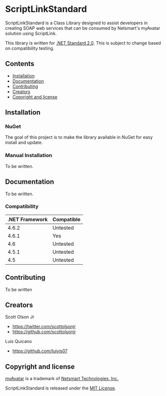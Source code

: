 # ScriptLinkStandard

ScriptLinkStandard is a Class Library designed to assist developers in creating SOAP web services that can be consumed by Netsmart's myAvatar solution using ScriptLink.

This library is written for [.NET Standard 2.0](https://docs.microsoft.com/en-us/dotnet/standard/net-standard). This is subject to change based on compatibility testing.

## Contents
* [Installation](https://github.com/rcskids/ScriptLinkStandard#Installation)
* [Documentation](https://github.com/rcskids/ScriptLinkStandard#Documentation)
* [Contributing](https://github.com/rcskids/ScriptLinkStandard#Contributing)
* [Creators](https://github.com/rcskids/ScriptLinkStandard#Creators)
* [Copyright and license](https://github.com/rcskids/ScriptLinkStandard#Copyright)

## Installation

### NuGet
The goal of this project is to make the library available in NuGet for easy install and update.

### Manual Installation
To be written.

## Documentation
To be written.
### Compatibility
.NET Framework | Compatible
-------------- | ----------
4.6.2 | Untested
4.6.1 | Yes
4.6 | Untested
4.5.1 | Untested
4.5 | Untested

## Contributing
To be written

## Creators
Scott Olson Jr
* https://twitter.com/scottolsonjr
* https://github.com/scottolsonjr

Luis Quicano
* https://github.com/luivis07

## Copyright and license
[myAvatar](https://www.ntst.com/Solutions-We-Offer/products/myavatar.aspx) is a trademark of [Netsmart Technologies, Inc.](http://www.ntst.com)

ScriptLinkStandard is released under the [MIT License](https://github.com/rcskids/ScriptLinkStandard/blob/master/LICENSE.md).
